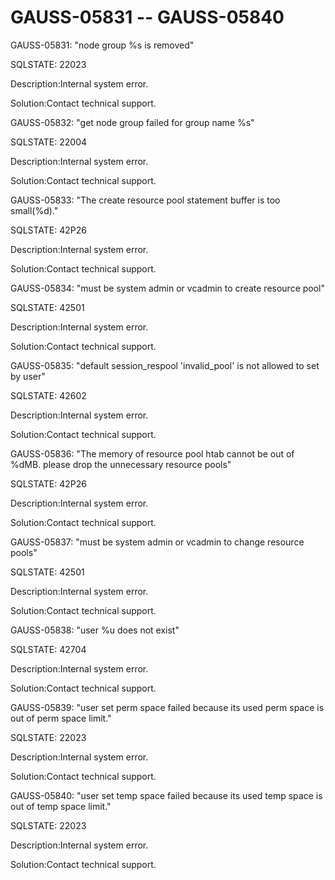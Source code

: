 # GAUSS-05831 -- GAUSS-05840<a name="EN-US_TOPIC_0302073561"></a>

GAUSS-05831: "node group %s is removed"

SQLSTATE: 22023

Description:Internal system error.

Solution:Contact technical support.

GAUSS-05832: "get node group failed for group name %s"

SQLSTATE: 22004

Description:Internal system error.

Solution:Contact technical support.

GAUSS-05833: "The create resource pool statement buffer is too small\(%d\)."

SQLSTATE: 42P26

Description:Internal system error.

Solution:Contact technical support.

GAUSS-05834: "must be system admin or vcadmin to create resource pool"

SQLSTATE: 42501

Description:Internal system error.

Solution:Contact technical support.

GAUSS-05835: "default session\_respool 'invalid\_pool' is not allowed to set by user"

SQLSTATE: 42602

Description:Internal system error.

Solution:Contact technical support.

GAUSS-05836: "The memory of resource pool htab cannot be out of %dMB. please drop the unnecessary resource pools"

SQLSTATE: 42P26

Description:Internal system error.

Solution:Contact technical support.

GAUSS-05837: "must be system admin or vcadmin to change resource pools"

SQLSTATE: 42501

Description:Internal system error.

Solution:Contact technical support.

GAUSS-05838: "user %u does not exist"

SQLSTATE: 42704

Description:Internal system error.

Solution:Contact technical support.

GAUSS-05839: "user set perm space failed because its used perm space is out of perm space limit."

SQLSTATE: 22023

Description:Internal system error.

Solution:Contact technical support.

GAUSS-05840: "user set temp space failed because its used temp space is out of temp space limit."

SQLSTATE: 22023

Description:Internal system error.

Solution:Contact technical support.

